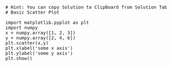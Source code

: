 <pre class="file" data-target="clipboard">
# Hint: You can copy Solution to ClipBoard from Solution Tab in Step 3
# Basic Scatter Plot

import matplotlib.pyplot as plt
import numpy
x = numpy.array([1, 2, 3])
y = numpy.array([2, 4, 6])
plt.scatter(x,y)
plt.xlabel('some x axis')
plt.ylabel('some y axis')
plt.show()

</pre>
